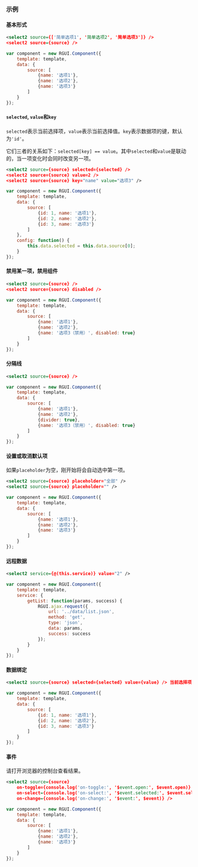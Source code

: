 ### 示例

#### 基本形式

<div class="m-example"></div>

```xml
<select2 source={['简单选项1', '简单选项2', '简单选项3']} />
<select2 source={source} />
```

```javascript
var component = new RGUI.Component({
    template: template,
    data: {
        source: [
            {name: '选项1'},
            {name: '选项2'},
            {name: '选项3'}
        ]
    }
});
```

#### `selected`, `value`和`key`

`selected`表示当前选择项，`value`表示当前选择值。`key`表示数据项的键，默认为`'id'`。

它们三者的关系如下：`selected[key] == value`。其中`selected`和`value`是联动的，当一项变化时会同时改变另一项。

<div class="m-example"></div>

```xml
<select2 source={source} selected={selected} />
<select2 source={source} value=2 />
<select2 source={source} key="name" value="选项3" />
```

```javascript
var component = new RGUI.Component({
    template: template,
    data: {
        source: [
            {id: 1, name: '选项1'},
            {id: 2, name: '选项2'},
            {id: 3, name: '选项3'}
        ]
    },
    config: function() {
        this.data.selected = this.data.source[0];
    }
});
```

#### 禁用某一项，禁用组件

<div class="m-example"></div>

```xml
<select2 source={source} />
<select2 source={source} disabled />
```

```javascript
var component = new RGUI.Component({
    template: template,
    data: {
        source: [
            {name: '选项1'},
            {name: '选项2'},
            {name: '选项3（禁用）', disabled: true}
        ]
    }
});
```

#### 分隔线

<div class="m-example"></div>

```xml
<select2 source={source} />
```

```javascript
var component = new RGUI.Component({
    template: template,
    data: {
        source: [
            {name: '选项1'},
            {name: '选项2'},
            {divider: true},
            {name: '选项3（禁用）', disabled: true}
        ]
    }
});
```

#### 设置或取消默认项

如果`placeholder`为空，刚开始将会自动选中第一项。

<div class="m-example"></div>

```xml
<select2 source={source} placeholder="全部" />
<select2 source={source} placeholder="" />
```

```javascript
var component = new RGUI.Component({
    template: template,
    data: {
        source: [
            {name: '选项1'},
            {name: '选项2'},
            {name: '选项3'}
        ]
    }
});
```

#### 远程数据

<div class="m-example"></div>

```xml
<select2 service={@(this.service)} value="2" />
```

```javascript
var component = new RGUI.Component({
    template: template,
    service: {
        getList: function(params, success) {
            RGUI.ajax.request({
                url: '../data/list.json',
                method: 'get',
                type: 'json',
                data: params,
                success: success
            });
        }
    }
});
```

#### 数据绑定

<div class="m-example"></div>

```xml
<select2 source={source} selected={selected} value={value} /> 当前选择项：{selected ? selected.name : 'null'}，当前选择值：{value || 'null'}
```

```javascript
var component = new RGUI.Component({
    template: template,
    data: {
        source: [
            {id: 1, name: '选项1'},
            {id: 2, name: '选项2'},
            {id: 3, name: '选项3'}
        ]
    }
});
```

#### 事件

请打开浏览器的控制台查看结果。

<div class="m-example"></div>

```xml
<select2 source={source}
    on-toggle={console.log('on-toggle:', '$event.open:', $event.open)}
    on-select={console.log('on-select:', '$event.selected:', $event.selected)}
    on-change={console.log('on-change:', '$event:', $event)} />
```

```javascript
var component = new RGUI.Component({
    template: template,
    data: {
        source: [
            {name: '选项1'},
            {name: '选项2'},
            {name: '选项3'}
        ]
    }
});
```


<!-- #### Test

<!- div class="m-example"></div>

```! xml
<select2 source={['很长很高很长很高很长很高的选择项', '很长很高很长很高很长很高的选择项', '很长很高很长很高很长很高的选择项', '很长很高很长很高很长很高的选择项', '很长很高很长很高很长很高的选择项', '很长很高很长很高很长很高的选择项', '很长很高很长很高很长很高的选择项', '很长很高很长很高很长很高的选择项', '很长很高很长很高很长很高的选择项', '很长很高很长很高很长很高的选择项', '很长很高很长很高很长很高的选择项', '很长很高很长很高很长很高的选择项']} />
``` -->